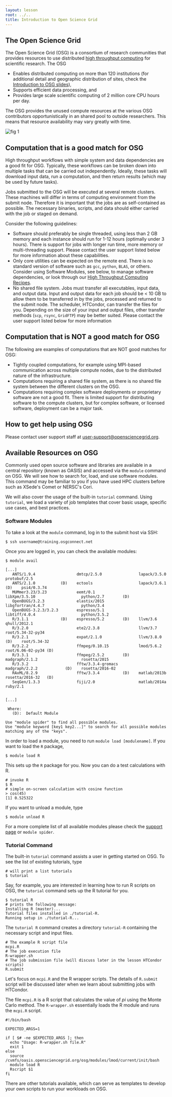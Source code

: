 ```yaml
---
layout: lesson
root: ../..
title: Introduction to Open Science Grid 
---
```

<!-- <div class="objectives" markdown="1">

#### Objectives
*   Get to know what is Open Science Grid
*   What resources are open to academic researchers
*   Computation that is a good match for OSG
*   Computation that is NOT a good match for OSG

</div> -->

## The Open Science Grid

The Open Science Grid (OSG) is a consortium of research communities that provides resources to use distributed [high throughput computing](http://en.wikipedia.org/wiki/High-throughput_computing) for scientific research. The OSG

* Enables distributed computing on more than 120 institutions (for additional detail and geographic distribution of sites, check the [Introduction to OSG slides](https://docs.google.com/presentation/d/15__woXk4h-F2XThw4lGxBr8_VWtQKZIHYMS1q6qAi0Q/edit?usp=sharing)),
* Supports efficient data processing, and 
* Provides large scale scientific computing of 2 million core CPU hours per day.

The OSG provides the unused compute resources at the various OSG contributors opportunistically in an shared pool to outside researchers. This means that resource availability may vary greatly with time. 

![fig 1](https://raw.githubusercontent.com/SWC-OSG-Workshop/OSG-UserTraining-RMACC17/gh-pages/novice/DHTC/Images/osg_job_flow.png)

## Computation that is a good match for OSG 

High throughput workflows with simple system and data dependencies are a good fit for OSG. Typically, these workflows can be broken down into multiple tasks that can be carried out independently. Ideally, these tasks will download input data, run a computation, and then return results (which may be used by future tasks).

Jobs submitted to the OSG will be executed at several remote clusters. These machines will differ in terms of computing environment from the submit node. Therefore it is important that the jobs are as self-contained as possible. The necessary binaries, scripts, and data should either carried with the job or staged on demand. 

Consider the following guidelines:

* Software should preferably be single threaded, using less than 2 GB memory and each instance should run for 1-12 hours (optimally under 3 hours). There is support for jobs with longer run time, more memory or multi-threading support. Please contact the user support listed below for more information about these capabilities.
* Only core utilities can be expected on the remote end. There is no standard version of software such as `gcc`, `python`, `BLAS`, or others. Consider using Software Modules, see below, to manage software dependencies, or look through our [High Throughput Computing Recipes](https://support.opensciencegrid.org/support/solutions/5000161171).
* No shared file system. Jobs must transfer all executables, input data, and output data. Input and output data for each job should be < 10 GB to allow them to be transferred in by the jobs, processed and returned to the submit node. The scheduler, HTCondor, can transfer the files for you. Depending on the size of your input and output files, other transfer methods (`scp`, `rsync`, `GridFTP`) may be better suited. Please contact the user support listed below for more information

## Computation that is NOT a good match for OSG 

The following are examples of computations that are NOT good matches for 
OSG:

* Tightly coupled computations, for example using MPI-based communication across multiple compute nodes, due to the distributed nature of the infrastructure.
* Computations requiring a shared file system, as there is no shared file system between the different clusters on the OSG.
* Computations requiring complex software deployments or proprietary software are not a good fit. There is limited support for distributing software to the compute clusters, but for complex software, or licensed software, deployment can be a major task.

## How to get help using OSG

Please contact user support staff at [user-support@opensciencegrid.org](mailto:user-support@opensciencegrid.org).


## Available Resources on OSG

Commonly used open source software and libraries are available in a central repository (known as OASIS) and accessed via the `module` command on OSG. We will see how to search for, load, and use software modules. This command may be familiar to you if you have used HPC clusters before such as XSede's Comet or NERSC's Cori.

We will also cover the usage of the built-in `tutorial` command. Using `tutorial`, we load a variety of job templates that cover basic usage, specific use cases, and best practices.

### Software Modules

To take a look at the `module` command, log in to the submit host via SSH:

    $ ssh username@training.osgconnect.net

Once you are logged in, you can check the available modules: 

    $ module avail
     
    [...]
       ANTS/1.9.4                  dmtcp/2.5.0                lapack/3.5.0                     protobuf/2.5
       ANTS/2.1.0           (D)    ectools                    lapack/3.6.1              (D)    psi4/0.3.74
       MUMmer3.23/3.23             eemt/0.1                   libXpm/3.5.10                    python/2.7        (D)
       OpenBUGS/3.2.3              elastix/2015               libgfortran/4.4.7                python/3.4
       OpenBUGS-3.2.3/3.2.3        espresso/5.1               libtiff/4.0.4                    python/3.5.2
       R/3.1.1              (D)    espresso/5.2        (D)    llvm/3.6                         qhull/2012.1
       R/3.2.0                     ete2/2.3.8                 llvm/3.7                         root/5.34-32-py34
       R/3.2.1                     expat/2.1.0                llvm/3.8.0                (D)    root/5.34-32
       R/3.2.2                     ffmpeg/0.10.15             lmod/5.6.2                       root/6.06-02-py34 (D)
       R/3.3.1                     ffmpeg/2.5.2        (D)    madgraph/2.1.2                   rosetta/2015
       R/3.3.2                     fftw/3.3.4-gromacs         madgraph/2.2.2            (D)    rosetta/2016-02
       RAxML/8.2.9                 fftw/3.3.4          (D)    matlab/2013b                     rosetta/2016-32   (D)
       SeqGen/1.3.3                fiji/2.0                   matlab/2014a                     ruby/2.1

     
    [...]

     Where:
       (D):  Default Module
     
    Use "module spider" to find all possible modules.
    Use "module keyword [key1 key2...]" to search for all possible modules matching any of the "keys".

In order to load a module, you need to run `module load [modulename]`. If you want to load the `R` package, 

    $ module load R

This sets up the `R` package for you. Now you can do a test calculations with R. 

    # invoke R 
    $ R 
    # simple on-screen calculation with cosine function
    > cos(45)  
    [1] 0.525322

If you want to unload a module, type 

    $ module unload R 


For a more complete list of all available modules please check the [support page](https://support.opensciencegrid.org/support/solutions/articles/5000634397-software-modules-catalog) or `module spider`. 

### Tutorial Command

The built-in `tutorial` command assists a user in getting started on OSG.  To see the list of existing tutorials, type


    # will print a list tutorials
    $ tutorial 

Say, for example, you are interested in learning how to run R scripts on OSG, the 
`tutorial` command sets up the R tutorial for you. 

    $ tutorial R  
    # prints the following message:
    Installing R (master)...
    Tutorial files installed in ./tutorial-R.
    Running setup in ./tutorial-R...
 

The `tutorial R` command creates a directory `tutorial-R` containing the necessary script and input files. 


    # The example R script file
    mcpi.R 
    # The job execution file 
    R-wrapper.sh 
    # The job submission file (will discuss later in the lesson HTCondor scripts)
    R.submit 


Let's focus on `mcpi.R` and the R wrapper scripts. The details of `R.submit` script will be discussed later when we learn about submitting jobs with HTCondor.  

The file `mcpi.R` is a R script that calculates the value of *pi* using the Monte Carlo method. The `R-wrapper.sh` essentially loads the R module and runs the `mcpi.R`
script. 


    #!/bin/bash

    EXPECTED_ARGS=1

    if [ $# -ne $EXPECTED_ARGS ]; then
      echo "Usage: R-wrapper.sh file.R"
      exit 1
    else
      source /cvmfs/oasis.opensciencegrid.org/osg/modules/lmod/current/init/bash
      module load R
      Rscript $1
    fi


There are other tutorials available, which can serve as templates to develop your own scripts to run your workloads on OSG. 

<!-- <div class="keypoints" markdown="1">

#### Key Points
*   OSG resources are distributed across 120 institutions and  supports scientific computing of 2 million core CPU hours per day.   
*   Many scientific applications are installed on OSG and available for the users. 
*   To use an existing application use the module load command. 
*   The command - `tutorial` helps to access the existing tutorials.  
</div> -->



